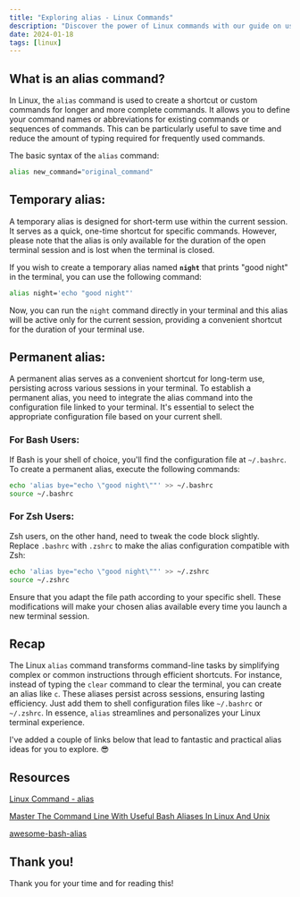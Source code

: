 ```yaml
---
title: "Exploring alias - Linux Commands"
description: "Discover the power of Linux commands with our guide on using 'alias.' Streamline your workflow and explore awesome tips for efficient terminal operations."
date: 2024-01-18
tags: [linux]
---
```


## What is an alias command?

In Linux, the `alias` command is used to create a shortcut or custom commands for longer and more complete commands. It allows you to define your command names or abbreviations for existing commands or sequences of commands. This can be particularly useful to save time and reduce the amount of typing required for frequently used commands.

The basic syntax of the `alias` command:

```bash
alias new_command="original_command"
```

## Temporary alias:

A temporary alias is designed for short-term use within the current session. It serves as a quick, one-time shortcut for specific commands. However, please note that the alias is only available for the duration of the open terminal session and is lost when the terminal is closed.

If you wish to create a temporary alias named **`night`** that prints "good night" in the terminal, you can use the following command:

```bash
alias night='echo "good night"'
```

Now, you can run the `night` command directly in your terminal and this alias will be active only for the current session, providing a convenient shortcut for the duration of your terminal use.

## Permanent alias:

A permanent alias serves as a convenient shortcut for long-term use, persisting across various sessions in your terminal. To establish a permanent alias, you need to integrate the alias command into the configuration file linked to your terminal. It's essential to select the appropriate configuration file based on your current shell.

### For Bash Users:

If Bash is your shell of choice, you'll find the configuration file at `~/.bashrc`. To create a permanent alias, execute the following commands:

```bash
echo 'alias bye="echo \"good night\""' >> ~/.bashrc
source ~/.bashrc
```

### For Zsh Users:

Zsh users, on the other hand, need to tweak the code block slightly. Replace `.bashrc` with `.zshrc` to make the alias configuration compatible with Zsh:

```bash
echo 'alias bye="echo \"good night\""' >> ~/.zshrc
source ~/.zshrc
```

Ensure that you adapt the file path according to your specific shell. These modifications will make your chosen alias available every time you launch a new terminal session.

## Recap

The Linux `alias` command transforms command-line tasks by simplifying complex or common instructions through efficient shortcuts. For instance, instead of typing the `clear` command to clear the terminal, you can create an alias like `c`. These aliases persist across sessions, ensuring lasting efficiency. Just add them to shell configuration files like `~/.bashrc` or `~/.zshrc`. In essence, `alias` streamlines and personalizes your Linux terminal experience.

I've added a couple of links below that lead to fantastic and practical alias ideas for you to explore. 😎

## Resources

[Linux Command - alias](https://linuxcommand.org/lc3_man_pages/aliash.html)

[Master The Command Line With Useful Bash Aliases In Linux And Unix](https://ostechnix.com/useful-bash-aliases/)

[awesome-bash-alias](https://vikaskyadav.github.io/awesome-bash-alias/)

## Thank you!

Thank you for your time and for reading this!
